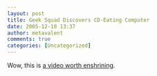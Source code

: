 ```yaml
---
layout: post
title: Geek Squad Discovers CD-Eating Computer
date: 2005-12-10 13:37
author: metavalent
comments: true
categories: [Uncategorized]
---
```

Wow, this is <a href="http://video.google.com/videoplay?docid=-6207939157641719018">a video worth enshrining</a>.
